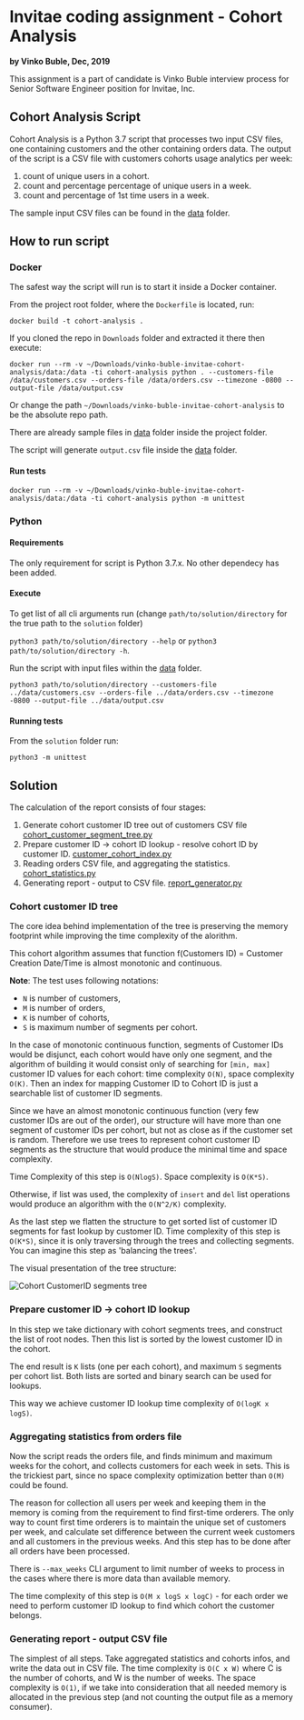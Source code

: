 # Invitae coding assignment - Cohort Analysis

__by Vinko Buble, Dec, 2019__

This assignment is a part of candidate is Vinko Buble interview process for Senior Software Engineer position for Invitae, Inc.

## Cohort Analysis Script

Cohort Analysis is a Python 3.7 script that processes two input CSV files, one containing customers and the other containing orders data.
The output of the script is a CSV file with customers cohorts usage analytics per week:
 1. count of unique users in a cohort.
 1. count and percentage percentage of unique users in a week.
 1. count and percentage of 1st time users in a week.
 
 The sample input CSV files can be found in the [data]() folder.
 

## How to run script

### Docker

The safest way the script will run is to start it inside a Docker container.

From the project root folder, where the `Dockerfile` is located, run:

```
docker build -t cohort-analysis . 
```

If you cloned the repo in `Downloads` folder and extracted it there then execute:
```
docker run --rm -v ~/Downloads/vinko-buble-invitae-cohort-analysis/data:/data -ti cohort-analysis python . --customers-file /data/customers.csv --orders-file /data/orders.csv --timezone -0800 --output-file /data/output.csv
```
Or change the path `~/Downloads/vinko-buble-invitae-cohort-analysis` to be the absolute repo path.
 
There are already sample files in [data]() folder inside the project folder.

The script will generate `output.csv` file inside the [data]() folder.


#### Run tests

```
docker run --rm -v ~/Downloads/vinko-buble-invitae-cohort-analysis/data:/data -ti cohort-analysis python -m unittest
```



### Python

#### Requirements 

The only requirement for script is Python 3.7.x. No other dependecy has been added.

#### Execute

To get list of all cli arguments run (change `path/to/solution/directory` for the true path to the `solution` folder)

`python3 path/to/solution/directory --help` or `python3 path/to/solution/directory -h`.

Run the script with input files within the [data]() folder.

`python3 path/to/solution/directory --customers-file ../data/customers.csv --orders-file ../data/orders.csv --timezone -0800 --output-file ../data/output.csv`

#### Running tests

From the `solution` folder run:

```python3 -m unittest```


## Solution

The calculation of the report consists of four stages: 
1. Generate cohort customer ID tree out of customers CSV file [cohort_customer_segment_tree.py](./src/cohort_customer_segment_tree.py)
2. Prepare customer ID -> cohort ID lookup - resolve cohort ID by customer ID. [customer_cohort_index.py](./src/customer_cohort_index.py)
3. Reading orders CSV file, and aggregating the statistics. [cohort_statistics.py](./src/cohort_statistics.py)
4. Generating report - output to CSV file. [report_generator.py](./src/report_generator.py)

### Cohort customer ID tree

The core idea behind implementation of the tree is preserving the memory footprint while improving the time complexity of the alorithm.

This cohort algorithm assumes that function
f(Customers ID) = Customer Creation Date/Time
is almost monotonic and continuous.

**Note**: The test uses following notations: 
- `N` is number of customers, 
- `M` is number of orders, 
- `K` is number of cohorts,
- `S` is maximum number of segments per cohort.

In the case of monotonic continuous function, segments of Customer IDs would be disjunct, each cohort would have only one segment, and the algorithm of building it would consist only of searching for `[min, max]` customer ID values for each cohort: time complexity `O(N)`, space complexity `O(K)`. Then an index for mapping Customer ID to Cohort ID is just a searchable list of customer ID segments.

Since we have an almost monotonic continuous function (very few customer IDs are out of the order),
our structure will have more than one segment of customer IDs per cohort, but not as close as if the customer set is random. Therefore we use trees to represent cohort customer ID segments as the structure that would produce the minimal time and space complexity.

Time Complexity of this step is `O(NlogS)`.
Space complexity is `O(K*S)`.

Otherwise, if list was used, the complexity of `insert` and `del` list operations would produce an algorithm with the `O(N^2/K)` complexity.

As the last step we flatten the structure to get sorted list of customer ID segments for fast lookup by customer ID. 
Time complexity of this step is `O(K*S)`, since it is only traversing through the trees and collecting segments. You can imagine this step as 'balancing the trees'.

The visual presentation of the tree structure:

![Cohort CustomerID segments tree](./assets/cohort-customer-segments-tree.png "Cohort CustomerID segments tree")


### Prepare customer ID -> cohort ID lookup

In this step we take dictionary with cohort segments trees, and construct the list of root nodes. 
Then this list is sorted by the lowest customer ID in the cohort. 

The end result is `K` lists (one per each cohort), and maximum `S` segments per cohort list. Both lists are sorted and binary search can be used for lookups. 

This way we achieve customer ID lookup time complexity of `O(logK x logS)`.


### Aggregating statistics from orders file

Now the script reads the orders file, and finds minimum and maximum weeks for the cohort, and collects customers for each week in sets. 
This is the trickiest part, since no space complexity optimization better than `O(M)` could be found.

The reason for collection all users per week and keeping them in the memory is coming from the requirement to find first-time orderers. 
The only way to count first time orderers is to maintain the unique set of customers per week, and calculate set difference between the current week customers and all customers in the previous weeks.
And this step has to be done after all orders have been processed.

There is `--max_weeks` CLI argument to limit number of weeks to process in the cases where there is more data than available memory.

The time complexity of this step is `O(M x logS x logC)` - for each order we need to perform customer ID lookup to find which cohort the customer belongs.

### Generating report - output CSV file

The simplest of all steps. Take aggregated statistics and cohorts infos, and write the data out in CSV file. 
The time complexity is `O(C x W)` where C is the number of cohorts, and W is the number of weeks.
The space complexity is `O(1)`, if we take into consideration that all needed memory is allocated in the previous step (and not counting the output file as a memory consumer).



